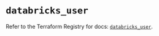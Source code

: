 # `databricks_user`

Refer to the Terraform Registry for docs: [`databricks_user`](https://registry.terraform.io/providers/databricks/databricks/1.36.3/docs/resources/user).
